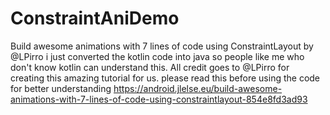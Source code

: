 # ConstraintAniDemo
Build awesome animations with 7 lines of code using ConstraintLayout by @LPirro
i just converted the kotlin code into java so people like me who don't know kotlin can understand this.
All credit goes to @LPirro for creating this amazing tutorial for us.
please read this before using the code for better understanding https://android.jlelse.eu/build-awesome-animations-with-7-lines-of-code-using-constraintlayout-854e8fd3ad93
